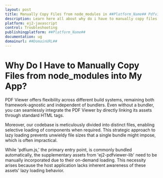```yaml
---
layout: post
title: Manually Copy Files from node_modules in ##Platform_Name## Pdfviewer control | Syncfusion
description: Learn here all about why do i have to manually copy files from node_modules in Syncfusion Essential JS 2 and more.
platform: ej2-javascript
control: Troubleshooting 
publishingplatform: ##Platform_Name##
documentation: ug
domainurl: ##DomainURL##
---
```


# Why Do I Have to Manually Copy Files from node_modules into My App?

PDF Viewer offers flexibility across different build systems, remaining both framework-agnostic and independent of bundlers. Even without a bundler, you can seamlessly integrate the PDF Viewer by directly linking its assets through standard HTML tags.

Moreover, our codebase is meticulously divided into distinct files, enabling selective loading of components when required. This strategic approach to lazy loading prevents unwieldy file sizes that a single bundle might impose, which is often impractical.

While 'pdfium.js,' the primary entry point, is commonly bundled automatically, the supplementary assets from 'ej2-pdfviewer-lib' need to be manually incorporated due to their on-demand loading. This necessity arises because the host application lacks inherent awareness of these assets' lazy loading behavior.